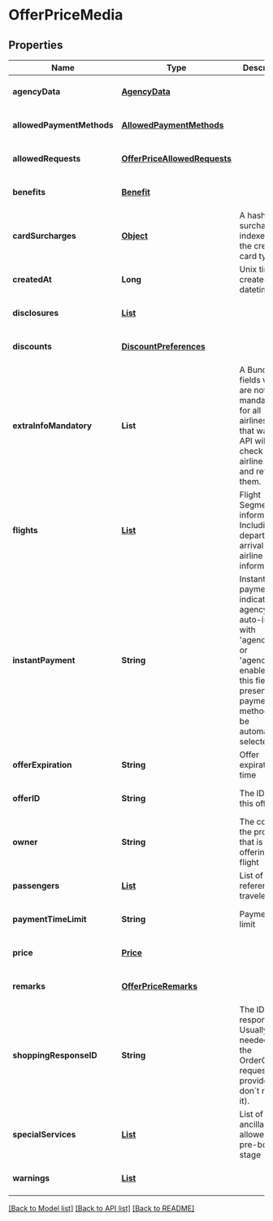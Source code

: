 # OfferPriceMedia
## Properties

| Name | Type | Description | Notes |
|------------ | ------------- | ------------- | -------------|
| **agencyData** | [**AgencyData**](AgencyData.md) |  | [optional] [default to null] |
| **allowedPaymentMethods** | [**AllowedPaymentMethods**](AllowedPaymentMethods.md) |  | [optional] [default to null] |
| **allowedRequests** | [**OfferPriceAllowedRequests**](OfferPriceAllowedRequests.md) |  | [optional] [default to null] |
| **benefits** | [**Benefit**](Benefit.md) |  | [optional] [default to null] |
| **cardSurcharges** | [**Object**](.md) | A hash of surcharges indexed by the credit card type. | [optional] [default to null] |
| **createdAt** | **Long** | Unix time of created datetime | [optional] [default to null] |
| **disclosures** | [**List**](Disclosure.md) |  | [optional] [default to null] |
| **discounts** | [**DiscountPreferences**](DiscountPreferences.md) |  | [optional] [default to null] |
| **extraInfoMandatory** | **List** | A Bundle of fields which are not mandatory for all airlines, in that way, the API will check the airline config and return them. | [optional] [default to null] |
| **flights** | [**List**](Flight.md) | Flight Segment information. Including departure, arrival and airline information. | [optional] [default to null] |
| **instantPayment** | **String** | Instant payment field indicates agency has auto-issuing with &#39;agencyCash&#39; or &#39;agencyCard&#39; enabled. If this field is presented, payment method will be automatically selected | [optional] [default to null] |
| **offerExpiration** | **String** | Offer expiration time | [optional] [default to null] |
| **offerID** | **String** | The ID for this offer | [optional] [default to null] |
| **owner** | **String** | The code of the provider that is really offering the flight | [optional] [default to null] |
| **passengers** | [**List**](Passenger.md) | List of referenced travelers | [optional] [default to null] |
| **paymentTimeLimit** | **String** | Payment time limit | [optional] [default to null] |
| **price** | [**Price**](Price.md) |  | [optional] [default to null] |
| **remarks** | [**OfferPriceRemarks**](OfferPriceRemarks.md) |  | [optional] [default to null] |
| **shoppingResponseID** | **String** | The ID of the response. Usually needed on the OrderCreate request (few providers don´t need it). | [optional] [default to null] |
| **specialServices** | [**List**](SSR.md) | List of ancillaries allowed on pre-booking stage | [optional] [default to null] |
| **warnings** | [**List**](OrderLog.md) |  | [optional] [default to null] |

[[Back to Model list]](../README.md#documentation-for-models) [[Back to API list]](../README.md#documentation-for-api-endpoints) [[Back to README]](../README.md)

